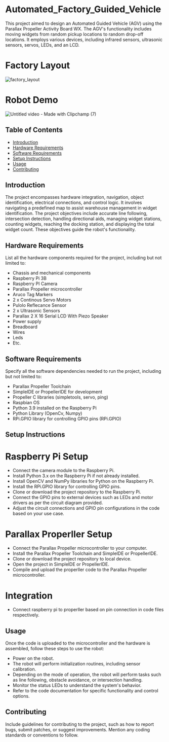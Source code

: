 # Automated_Factory_Guided_Vehicle

This project aimed to design an Automated Guided Vehicle (AGV) using the Parallax Propeller Activity Board WX. The AGV's functionality includes moving widgets from random pickup locations to random drop-off locations. It employs various devices, including infrared sensors, ultrasonic sensors, servos, LEDs, and an LCD.

# Factory Layout
![factory_layout](https://github.com/IJAMUL1/Automated-Factory-Guided-Vehicle/assets/60096099/166a0aa9-6595-4ca9-8fe7-8980b6d10093)

# Robot Demo
![Untitled video - Made with Clipchamp (7)](https://github.com/IJAMUL1/Automated-Factory-Guided-Vehicle/assets/60096099/1f4b8f3c-ea03-4fb7-ba61-6df783df34a1)

## Table of Contents

- [Introduction](#introduction)
- [Hardware Requirements](#hardware-requirements)
- [Software Requirements](#software-requirements)
- [Setup Instructions](#setup-instructions)
- [Usage](#usage)
- [Contributing](#contributing)

## Introduction

The project encompasses hardware integration, navigation, object identification, electrical connections, and control logic. It involves navigating a predefined map to assist warehouse management in widget identification. The project objectives include accurate line following, intersection detection, handling directional aids, managing widget stations, counting widgets, reaching the docking station, and displaying the total widget count. These objectives guide the robot's functionality.

## Hardware Requirements

List all the hardware components required for the project, including but not limited to:
- Chassis and mechanical components
- Raspberry Pi 3B
- Raspberry PI Camera
- Parallax Propeller microcontroller
- Aruco Tag Markers
- 2 x Continous Servo Motors
- Pulolo Reflecance Sensor
- 2 x Ultrasonic Sensors
- Parallax 2 X 16 Serial LCD With Piezo Speaker 
- Power supply
- Breadboard
- Wires
- Leds
- Etc.

## Software Requirements

Specify all the software dependencies needed to run the project, including but not limited to:
- Parallax Propeller Toolchain
- SimpleIDE or PropellerIDE for development
- Propeller C libraries (simpletools, servo, ping)
- Raspbian OS
- Python 3.9 installed on the Raspberry Pi
- Python Library (OpenCv, Numpy)
- RPi.GPIO library for controlling GPIO pins (RPi.GPIO)

## Setup Instructions
# Raspberry Pi Setup
- Connect the camera module to the Raspberry Pi.
- Install Python 3.x on the Raspberry Pi if not already installed.
- Install OpenCV and NumPy libraries for Python on the Raspberry Pi.
- Install the RPi.GPIO library for controlling GPIO pins.
- Clone or download the project repository to the Raspberry Pi.
- Connect the GPIO pins to external devices such as LEDs and motor drivers as per the circuit diagram provided.
- Adjust the circuit connections and GPIO pin configurations in the code based on your use case.

# Parallax Properller Setup
- Connect the Parallax Propeller microcontroller to your computer.
- Install the Parallax Propeller Toolchain and SimpleIDE or PropellerIDE.
- Clone or download the project repository to local device.
- Open the project in SimpleIDE or PropellerIDE.
- Compile and upload the properller code to the Parallax Propeller microcontroller.

# Integration
- Connect raspberry pi to properller based on pin connection in code files respectively. 

## Usage

Once the code is uploaded to the microcontroller and the hardware is assembled, follow these steps to use the robot:

- Power on the robot.
- The robot will perform initialization routines, including sensor calibration.
- Depending on the mode of operation, the robot will perform tasks such as line following, obstacle avoidance, or intersection handling.
- Monitor the status LEDs to understand the system's behavior.
- Refer to the code documentation for specific functionality and control options.

## Contributing

Include guidelines for contributing to the project, such as how to report bugs, submit patches, or suggest improvements. Mention any coding standards or conventions to follow.

